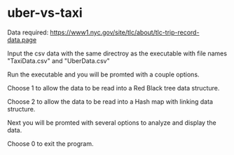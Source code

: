 # uber-vs-taxi
Data required: https://www1.nyc.gov/site/tlc/about/tlc-trip-record-data.page

Input the csv data with the same directroy as the executable with file names "TaxiData.csv" and "UberData.csv"

Run the executable and you will be promted with a couple options.

Choose 1 to allow the data to be read into a Red Black tree data structure.

Choose 2 to allow the data to be read into a Hash map with linking data structure.

Next you will be promted with several options to analyze and display the data.

Choose 0 to exit the program.
